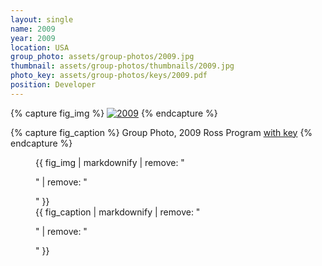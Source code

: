 ```yaml
---
layout: single
name: 2009
year: 2009
location: USA
group_photo: assets/group-photos/2009.jpg
thumbnail: assets/group-photos/thumbnails/2009.jpg
photo_key: assets/group-photos/keys/2009.pdf
position: Developer
---
```

{% capture fig_img %}
[![2009](/assets/group-photos/2009.jpg)](/assets/group-photos/keys/2009.pdf)
{% endcapture %}

{% capture fig_caption %}
Group Photo, 2009 Ross Program [with key](/assets/group-photos/keys/2009.pdf)
{% endcapture %}

<figure>
  {{ fig_img | markdownify | remove: "<p>" | remove: "</p>" }}
  <figcaption>{{ fig_caption | markdownify | remove: "<p>" | remove: "</p>" }}</figcaption>
</figure>
